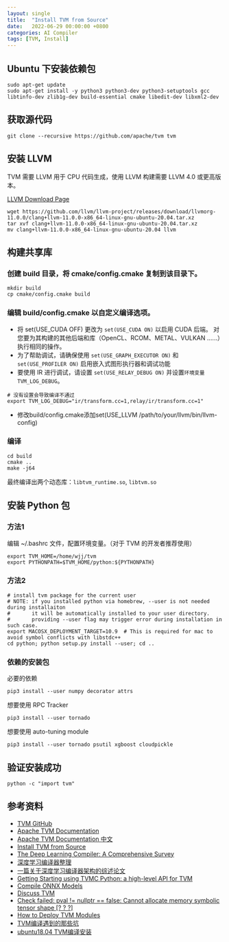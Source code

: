 ```yaml
---
layout: single
title:  "Install TVM from Source"
date:   2022-06-29 00:00:00 +0800
categories: AI Compiler
tags: [TVM, Install]
---
```


## Ubuntu 下安装依赖包
```shell
sudo apt-get update
sudo apt-get install -y python3 python3-dev python3-setuptools gcc libtinfo-dev zlib1g-dev build-essential cmake libedit-dev libxml2-dev
```

## 获取源代码
```shell
git clone --recursive https://github.com/apache/tvm tvm
```

## 安装 LLVM
TVM 需要 LLVM 用于 CPU 代码生成，使用 LLVM 构建需要 LLVM 4.0 或更高版本。

[LLVM Download Page](https://releases.llvm.org/download.html)
```shell
wget https://github.com/llvm/llvm-project/releases/download/llvmorg-11.0.0/clang+llvm-11.0.0-x86_64-linux-gnu-ubuntu-20.04.tar.xz
tar xvf clang+llvm-11.0.0-x86_64-linux-gnu-ubuntu-20.04.tar.xz
mv clang+llvm-11.0.0-x86_64-linux-gnu-ubuntu-20.04 llvm
```

## 构建共享库
### 创建 build 目录，将 cmake/config.cmake 复制到该目录下。
```shell
mkdir build
cp cmake/config.cmake build
```

### 编辑 build/config.cmake 以自定义编译选项。
* 将 set(USE_CUDA OFF) 更改为 ```set(USE_CUDA ON)``` 以启用 CUDA 后端。 对您要为其构建的其他后端和库（OpenCL、RCOM、METAL、VULKAN ......）执行相同的操作。
* 为了帮助调试，请确保使用 ```set(USE_GRAPH_EXECUTOR ON)``` 和 ```set(USE_PROFILER ON)``` 启用嵌入式图形执行器和调试功能
* 要使用 IR 进行调试，请设置 ```set(USE_RELAY_DEBUG ON)``` 并设置```环境变量 TVM_LOG_DEBUG```。
```shell
# 没有设置会导致编译不通过
export TVM_LOG_DEBUG="ir/transform.cc=1,relay/ir/transform.cc=1"
```
* 修改build/config.cmake添加set(USE_LLVM /path/to/your/llvm/bin/llvm-config)

### 编译
```shell
cd build
cmake ..
make -j64
```

最终编译出两个动态库：```libtvm_runtime.so```, ```libtvm.so```

## 安装 Python 包
### 方法1
编辑 ~/.bashrc 文件，配置环境变量。（对于 TVM 的开发者推荐使用）
```shell
export TVM_HOME=/home/wjj/tvm
export PYTHONPATH=$TVM_HOME/python:${PYTHONPATH}
```

### 方法2
```shell
# install tvm package for the current user
# NOTE: if you installed python via homebrew, --user is not needed during installaiton
#       it will be automatically installed to your user directory.
#       providing --user flag may trigger error during installation in such case.
export MACOSX_DEPLOYMENT_TARGET=10.9  # This is required for mac to avoid symbol conflicts with libstdc++
cd python; python setup.py install --user; cd ..
```

### 依赖的安装包
必要的依赖
```shell
pip3 install --user numpy decorator attrs
```

想要使用 RPC Tracker
```shell
pip3 install --user tornado
```

想要使用 auto-tuning module
```shell
pip3 install --user tornado psutil xgboost cloudpickle
```

## 验证安装成功
```shell
python -c "import tvm"
```

## 参考资料
* [TVM GitHub](https://github.com/apache/tvm)
* [Apache TVM Documentation](https://tvm.apache.org/docs/index.html)
* [Apache TVM Documentation 中文](https://chinese.tvm.wiki/index.html)
* [Install TVM from Source](https://tvm.apache.org/docs/install/from_source.html)
* [The Deep Learning Compiler: A Comprehensive Survey](https://arxiv.org/pdf/2002.03794v4.pdf)
* [深度学习编译器整理](https://zhuanlan.zhihu.com/p/382015459)
* [一篇关于深度学习编译器架构的综述论文](https://zhuanlan.zhihu.com/p/139552817)
* [Getting Starting using TVMC Python: a high-level API for TVM](https://tvm.apache.org/docs/tutorial/tvmc_python.html)
* [Compile ONNX Models](https://tvm.apache.org/docs/how_to/compile_models/from_onnx.html)
* [Discuss TVM](https://discuss.tvm.apache.org/)
* [Check failed: pval != nullptr == false: Cannot allocate memory symbolic tensor shape [? ? ?]](https://discuss.tvm.apache.org/t/check-failed-pval-nullptr-false-cannot-allocate-memory-symbolic-tensor-shape/8646)
* [How to Deploy TVM Modules](https://github.com/apache/tvm/tree/main/apps/howto_deploy)
* [TVM编译遇到的那些坑](https://www.jianshu.com/p/2bf052570aff)
* [ubuntu18.04 TVM编译安装](https://www.cnblogs.com/wangtianning1223/p/14250470.html)
